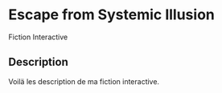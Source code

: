 # Escape from Systemic Illusion
 Fiction Interactive

## Description

Voilä les description de ma fiction interactive.